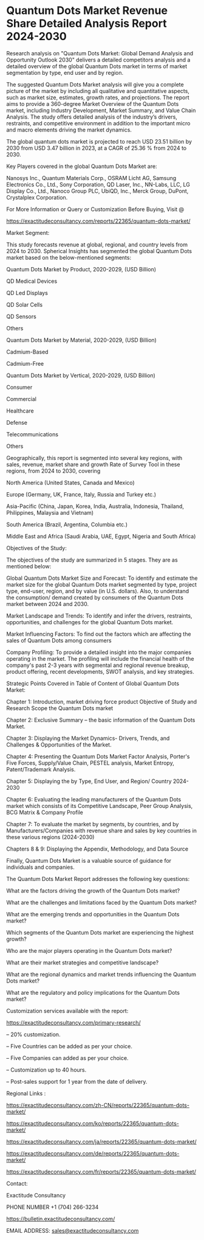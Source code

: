 # Quantum Dots Market Revenue Share Detailed Analysis Report 2024-2030

Research analysis on "Quantum Dots Market: Global Demand Analysis and Opportunity Outlook 2030" delivers a detailed competitors analysis and a detailed overview of the global Quantum Dots market in terms of market segmentation by type, end user and by region.

The suggested Quantum Dots Market analysis will give you a complete picture of the market by including all qualitative and quantitative aspects, such as market size, estimates, growth rates, and projections. The report aims to provide a 360-degree Market Overview of the Quantum Dots market, including Industry Development, Market Summary, and Value Chain Analysis. The study offers detailed analysis of the industry’s drivers, restraints, and competitive environment in addition to the important micro and macro elements driving the market dynamics.

The global quantum dots market is projected to reach USD 23.51 billion by 2030 from USD 3.47 billion in 2023, at a CAGR of 25.36 % from 2024 to 2030.

Key Players covered in the global Quantum Dots Market are:

Nanosys Inc., Quantum Materials Corp., OSRAM Licht AG, Samsung Electronics Co., Ltd., Sony Corporation, QD Laser, Inc., NN-Labs, LLC, LG Display Co., Ltd., Nanoco Group PLC, UbiQD, Inc., Merck Group, DuPont, Crystalplex Corporation.

For More Information or Query or Customization Before Buying, Visit @

https://exactitudeconsultancy.com/reports/22365/quantum-dots-market/

Market Segment:

This study forecasts revenue at global, regional, and country levels from 2024 to 2030. Spherical Insights has segmented the global Quantum Dots market based on the below-mentioned segments:

Quantum Dots Market by Product, 2020-2029, (USD Billion)

QD Medical Devices

QD Led Displays

QD Solar Cells

QD Sensors

Others

Quantum Dots Market by Material, 2020-2029, (USD Billion)

Cadmium-Based

Cadmium-Free

Quantum Dots Market by Vertical, 2020-2029, (USD Billion)

Consumer

Commercial

Healthcare

Defense

Telecommunications

Others

Geographically, this report is segmented into several key regions, with sales, revenue, market share and growth Rate of Survey Tool in these regions, from 2024 to 2030, covering

North America (United States, Canada and Mexico)

Europe (Germany, UK, France, Italy, Russia and Turkey etc.)

Asia-Pacific (China, Japan, Korea, India, Australia, Indonesia, Thailand, Philippines, Malaysia and Vietnam)

South America (Brazil, Argentina, Columbia etc.)

Middle East and Africa (Saudi Arabia, UAE, Egypt, Nigeria and South Africa)

Objectives of the Study:

The objectives of the study are summarized in 5 stages. They are as mentioned below:

Global Quantum Dots Market Size and Forecast: To identify and estimate the market size for the global Quantum Dots market segmented by type, project type, end-user, region, and by value (in U.S. dollars). Also, to understand the consumption/ demand created by consumers of the Quantum Dots market between 2024 and 2030.

Market Landscape and Trends: To identify and infer the drivers, restraints, opportunities, and challenges for the global Quantum Dots market.

Market Influencing Factors: To find out the factors which are affecting the sales of Quantum Dots among consumers

Company Profiling: To provide a detailed insight into the major companies operating in the market. The profiling will include the financial health of the company's past 2-3 years with segmental and regional revenue breakup, product offering, recent developments, SWOT analysis, and key strategies.

Strategic Points Covered in Table of Content of Global Quantum Dots Market:

Chapter 1: Introduction, market driving force product Objective of Study and Research Scope the Quantum Dots market

Chapter 2: Exclusive Summary – the basic information of the Quantum Dots Market.

Chapter 3: Displaying the Market Dynamics- Drivers, Trends, and Challenges & Opportunities of the Market.

Chapter 4: Presenting the Quantum Dots Market Factor Analysis, Porter's Five Forces, Supply/Value Chain, PESTEL analysis, Market Entropy, Patent/Trademark Analysis.

Chapter 5: Displaying the by Type, End User, and Region/ Country 2024-2030

Chapter 6: Evaluating the leading manufacturers of the Quantum Dots market which consists of its Competitive Landscape, Peer Group Analysis, BCG Matrix & Company Profile

Chapter 7: To evaluate the market by segments, by countries, and by Manufacturers/Companies with revenue share and sales by key countries in these various regions (2024-2030)

Chapters 8 & 9: Displaying the Appendix, Methodology, and Data Source

Finally, Quantum Dots Market is a valuable source of guidance for individuals and companies.

The Quantum Dots Market Report addresses the following key questions:

What are the factors driving the growth of the Quantum Dots market?

What are the challenges and limitations faced by the Quantum Dots market?

What are the emerging trends and opportunities in the Quantum Dots market?

Which segments of the Quantum Dots market are experiencing the highest growth?

Who are the major players operating in the Quantum Dots market?

What are their market strategies and competitive landscape?

What are the regional dynamics and market trends influencing the Quantum Dots market?

What are the regulatory and policy implications for the Quantum Dots market?

Customization services available with the report:

https://exactitudeconsultancy.com/primary-research/

– 20% customization.

– Five Countries can be added as per your choice.

– Five Companies can added as per your choice.

– Customization up to 40 hours.

– Post-sales support for 1 year from the date of delivery.

Regional Links :

https://exactitudeconsultancy.com/zh-CN/reports/22365/quantum-dots-market/

https://exactitudeconsultancy.com/ko/reports/22365/quantum-dots-market/

https://exactitudeconsultancy.com/ja/reports/22365/quantum-dots-market/

https://exactitudeconsultancy.com/de/reports/22365/quantum-dots-market/

https://exactitudeconsultancy.com/fr/reports/22365/quantum-dots-market/

Contact:

Exactitude Consultancy

PHONE NUMBER +1 (704) 266-3234

https://bulletin.exactitudeconsultancy.com/

EMAIL ADDRESS: sales@exactitudeconsultancy.com
